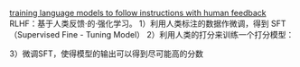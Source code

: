 [training language models to follow instructions with human feedback](chrome-extension://bnjoienjhhclcabnkbhhfndecoipmcdg/background/jgpdf/layout/index.html?file=https://arxiv.org/pdf/2203.02155)
RLHF：基于人类反馈·的·强化学习。
1）利用人类标注的数据作微调，得到 SFT （Supervised Fine - Tuning  Model）
2）利用人类的打分来训练一个打分模型：

3）微调SFT，使得模型的输出可以得到尽可能高的分数